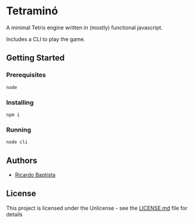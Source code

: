 # Tetraminó

A minimal Tetris engine written in (mostly) functional javascript.

Includes a CLI to play the game.

## Getting Started

### Prerequisites

```
node
```

### Installing

```
npm i
```

### Running

```
node cli
```

## Authors

- [Ricardo Baptista](https://github.com/ribaptista)

## License

This project is licensed under the Unlicense - see the [LICENSE.md](LICENSE.md) file for details
